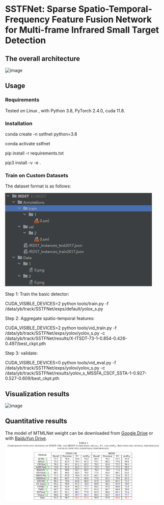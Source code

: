 # SSTFNet: Sparse Spatio-Temporal-Frequency Feature Fusion Network for Multi-frame Infrared Small Target Detection
## The overall architecture
![image](https://github.com/YangBo0411/SSTFNet/blob/main/fig1.png)

## Usage
### Requirements
Tested on Linux , with Python 3.8, PyTorch 2.4.0, cuda 11.8.

### Installation

conda create -n sstfnet python=3.8

conda activate sstfnet

pip install -r requirements.txt

pip3 install -v -e .

### Train on Custom Datasets
The dataset format is as follows:

![image](https://github.com/YangBo0411/SSTFNet/blob/main/fig2.png)

Step 1: Train the basic detector:

CUDA_VISIBLE_DEVICES=2 python tools/train.py -f /data/yb/track/SSTFNet/exps/default/yolox_s.py

Step 2: Aggregate spatio-temporal features:

CUDA_VISIBLE_DEVICES=2 python tools/vid_train.py -f /data/yb/track/SSTFNet/exps/yolov/yolov_s.py -c /data/yb/track/SSTFNet/results/X-ITSDT-73-1-0.854-0.426-0.497/best_ckpt.pth

Step 3: validate:

CUDA_VISIBLE_DEVICES=0 python tools/vid_eval.py  -f /data/yb/track/SSTFNet/exps/yolov/yolov_s.py -c /data/yb/track/SSTFNet/results/yolov_s_MSSFA_CSCF_SSTA-1-0.927-0.527-0.609/best_ckpt.pth

## Visualization results
![image](https://github.com/YangBo0411/SSTFNet/blob/main/fig3.png)
## Quantitative results
The model of MTMLNet weight can be downloaded from [Google Drive](https://drive.google.com/file/d/1VoFt16zfl3SRduznuSsOAV9mr2os_RFx/view?usp=drive_link) or with [BaiduYun Drive](https://pan.baidu.com/s/1GyEDbLIoc6k7RgtBYxI_1g?pwd=w57x).
![image](https://github.com/YangBo0411/SSTFNet/blob/main/fig4.png)









